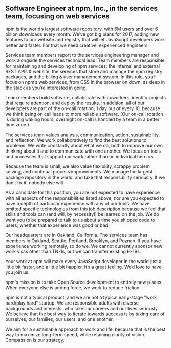 ## Software Engineer at npm, Inc., in the services team, focusing on web services

npm is the world’s largest software repository, with 6M users and over 6 billion downloads every month. We’ve got big plans for 2017, adding new features to our website and registry that will let JavaScript developers work better and faster. For that we need creative, experienced engineers.

Services team members report to the services engineering manager and work alongside the services technical lead. Team members are responsible for maintaining and developing of npm services: the internal and external REST APIs & website, the services that store and manage the npm registry packages, and the billing & user management system. In this role, you’ll focus on npm’s web services, from CSS in the browser on down, as deep in the stack as you’re interested in going.

Team members build software, collaborate with coworkers, identify projects that require attention, and deploy the results. In addition, all of our developers are part of the on-call rotation, 1 day out of every 10, because we think being on call leads to more reliable software. (Our on-call rotation is during waking hours; overnight on-call is handled by a team in a better time zone.)

The services team values analysis, communication, action, sustainability, and reflection. We work collaboratively to find the best solutions to problems. We write constantly about what we do, both to improve our own thinking about it and to communicate with one another. We focus on tools and processes that support our work rather than on individual heroics.

Because the team is small, we also value flexibility, scrappy problem solving, and continual process improvements. We manage the largest package repository in the world, and take that responsibility seriously. If we don’t fix it, nobody else will.

As a candidate for this position, you are not expected to have experience with all aspects of the responsibilities listed above, nor are you expected to have a depth of particular experience with any of our tools. We have omitted specific technologies from this job description because we feel that skills and tools can (and will, by necessity!) be learned on the job. We do want you to be prepared to talk to us about a time you shipped code to users, whether that experience was good or bad.

Our headquarters are in Oakland, California. The services team has members in Oakland, Seattle, Portland, Brooklyn, and Poznan. If you have experience working remotely, so do we. We cannot currently sponsor new work visas other than TN-1s, but we can transfer existing H-1Bs.

Your work at npm will make every JavaScript developer in the world just a little bit faster, and a little bit happier. It’s a great feeling. We’d love to have you join us.

npm's mission is to take Open Source development to entirely new places. When everyone else is adding force, we work to reduce friction.

npm is not a typical product, and we are not a typical early-stage "work hard/play hard" startup. We are responsible adults with diverse backgrounds and interests, who take our careers and our lives seriously. We believe that the best way to iterate towards success is by taking care of ourselves, our families, our users, and one another.

We aim for a sustainable approach to work and life, because that is the best way to maximize long-term speed, while retaining clarity of vision. Compassion is our strategy.
